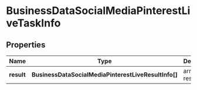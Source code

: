 # BusinessDataSocialMediaPinterestLiveTaskInfo

## Properties

| Name | Type | Description | Notes |
|------------ | ------------- | ------------- | -------------|
**result** | **BusinessDataSocialMediaPinterestLiveResultInfo[]** | array of results |[optional]|